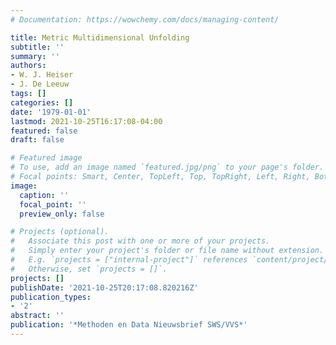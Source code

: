 ```yaml
---
# Documentation: https://wowchemy.com/docs/managing-content/

title: Metric Multidimensional Unfolding
subtitle: ''
summary: ''
authors:
- W. J. Heiser
- J. De Leeuw
tags: []
categories: []
date: '1979-01-01'
lastmod: 2021-10-25T16:17:08-04:00
featured: false
draft: false

# Featured image
# To use, add an image named `featured.jpg/png` to your page's folder.
# Focal points: Smart, Center, TopLeft, Top, TopRight, Left, Right, BottomLeft, Bottom, BottomRight.
image:
  caption: ''
  focal_point: ''
  preview_only: false

# Projects (optional).
#   Associate this post with one or more of your projects.
#   Simply enter your project's folder or file name without extension.
#   E.g. `projects = ["internal-project"]` references `content/project/deep-learning/index.md`.
#   Otherwise, set `projects = []`.
projects: []
publishDate: '2021-10-25T20:17:08.820216Z'
publication_types:
- '2'
abstract: ''
publication: '*Methoden en Data Nieuwsbrief SWS/VVS*'
---
```

